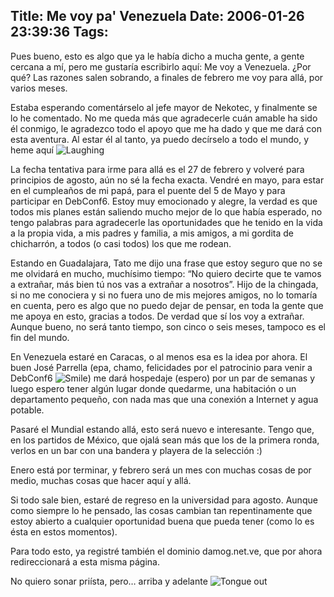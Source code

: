 Title: Me voy pa' Venezuela
Date: 2006-01-26 23:39:36
Tags: 
---
<p>Pues bueno, esto es algo que ya le había dicho a mucha gente, a gente cercana a mí, pero me gustaría escribirlo aquí: Me voy a Venezuela. ¿Por qué? Las razones salen sobrando, a finales de febrero me voy para allá, por varios meses.</p>

<p>Estaba esperando comentárselo al jefe mayor de Nekotec, y finalmente se lo he comentado. No me queda más que agradecerle cuán amable ha sido él conmigo, le agradezco todo el apoyo que me ha dado y que me dará con esta aventura. Al estar él al tanto, ya puedo decírselo a todo el mundo, y heme aquí <img border="0" alt="Laughing" src="http://www.damog.net/blog/wp-admin/mambots/editors/tinymce/jscripts/tiny_mce/plugins/emotions/images/smiley-laughing.gif"/></p>

<p>La fecha tentativa para irme para allá es el 27 de febrero y volveré para principios de agosto, aún no sé la fecha exacta. Vendré en mayo, para estar en el cumpleaños de mi papá, para el puente del 5 de Mayo y para participar en DebConf6. Estoy muy emocionado y alegre, la verdad es que todos mis planes están saliendo mucho mejor de lo que había esperado, no tengo palabras para agradecerle las oportunidades que he tenido en la vida a la propia vida, a mis padres y familia, a mis amigos, a mi gordita de chicharrón, a todos (o casi todos) los que me rodean.</p>

<p>Estando en Guadalajara, Tato me dijo una frase que estoy seguro que no se me olvidará en mucho, muchísimo tiempo: &#8220;No quiero decirte que te vamos a extrañar, más bien tú nos vas a extrañar a nosotros&#8221;. Hijo de la chingada, si no me conociera y si no fuera uno de mis mejores amigos, no lo tomaría en cuenta, pero es algo que no puedo dejar de pensar, en toda la gente que me apoya en esto, gracias a todos. De verdad que sí los voy a extrañar. Aunque bueno, no será tanto tiempo, son cinco o seis meses, tampoco es el fin del mundo.</p>

<p>En Venezuela estaré en Caracas, o al menos esa es la idea por ahora. El buen José Parrella (epa, chamo, felicidades por el patrocinio para venir a DebConf6&#160;<img border="0" alt="Smile" src="http://www.damog.net/blog/wp-admin/mambots/editors/tinymce/jscripts/tiny_mce/plugins/emotions/images/smiley-smile.gif"/>) me dará hospedaje (espero) por un par de semanas y luego espero tener algún lugar donde quedarme, una habitación o un departamento pequeño, con nada mas que una conexión a Internet y agua potable.</p>

<p>Pasaré el Mundial estando allá, esto será nuevo e interesante. Tengo que, en los partidos de México, que ojalá sean más que los de la primera ronda, verlos en un bar con una bandera y playera de la selección :)</p>

<p>Enero está por terminar, y febrero será un mes con muchas cosas de por medio, muchas cosas que hacer aquí y allá.</p>

<p>Si todo sale bien, estaré de regreso en la universidad para agosto. Aunque como siempre lo he pensado, las cosas cambian tan repentinamente que estoy abierto a cualquier oportunidad buena que pueda tener (como lo es ésta en estos momentos).</p>

<p>Para todo esto, ya registré también el dominio damog.net.ve, que por ahora redireccionará a esta misma página.</p>

<p>No quiero sonar priísta, pero&#8230; arriba y adelante <img border="0" alt="Tongue out" src="http://www.damog.net/blog/wp-admin/mambots/editors/tinymce/jscripts/tiny_mce/plugins/emotions/images/smiley-tongue-out.gif"/></p>

